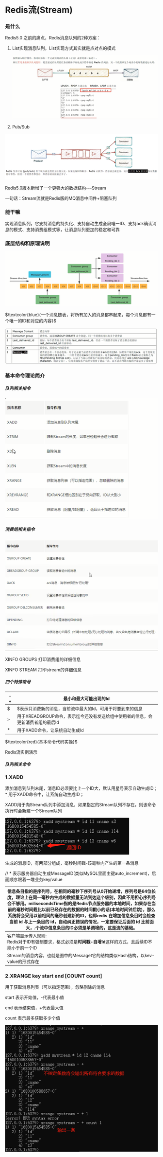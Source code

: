 # Redis流(Stream)

### 是什么

Redis5.0 之前的痛点，Redis消息队列的2种方案：

1. List实现消息队列，List实现方式其实就是点对点的模式

   ![](images/78.List实现消息队列.png)

2. Pub/Sub

![](images/79.pub、sub.png)

Redis5.0版本新增了一个更强大的数据结构---Stream

一句话：Stream流就是Redis版的MQ消息中间件+阻塞队列

### 能干嘛

实现消息队列，它支持消息的持久化、支持自动生成全局唯一ID、支持ack确认消息的模式、支持消费组模式等，让消息队列更加的稳定和可靠

### 底层结构和原理说明

![](images/80.stream结构.png)

$\textcolor{blue}{一个消息链表，将所有加入的消息都串起来，每个消息都有一个唯一的ID和对应的内容}$

![](images/81.stream消息队列.png)

### 基本命令理论简介

##### 队列相关指令

![](images/82.队列相关指令.png)

##### 消费组相关指令

![](images/83.消费组相关指令.png)

XINFO GROUPS    打印消费组的详细信息

XINFO STREAM     打印stream的详细信息

##### 四个特殊符号

| - +  | 最小和最大可能出现的Id                             |
| ---- | ---------------------------------------- |
| $    | $表示只消费新的消息，当前流中最大的Id，可用于将要到来的信息          |
| >    | 用于XREADGROUP命令，表示迄今还没有发送给组中使用者的信息，会更新消费者组的最后Id |
| *    | 用于XADD命令，让系统自动生成Id                       |

$\textcolor{red}{基本命令代码实操}$

Redis流实例演示

##### 队列相关命令

### 1.XADD

添加消息到队列末尾，消息ID必须要比上一个ID大，默认用星号表示自动生成ID；* 用于XADD命令中，让系统自动生成ID；

XADD用于向Stream队列中添加消息，如果指定的Stream队列不存在，则该命令执行时会新建一个Stream队列

![](images/84.Stream-XADD.png)

生成的消息ID，有两部分组成，毫秒时间戳-该毫秒内产生的第一条消息

// * 表示服务器自动生成MessageID(类似MySQL里面主键auto_increment)，后面顺序跟着一堆业务key/value

| 信息条目指的是序列号，在相同的毫秒下序列号从0开始递增，序列号是64位长度，理论上在同一毫秒内生成的数据量无法到达这个级别，因此不用担心序列号会不够用。milisecondsTime指的是Redis节点服务器的本地时间，如果存在当前的毫秒时间截比以前已经存在的数据的时间戳小的话(本地时间钟后跳)，那么系统将会采用以前相同的毫秒创建新的ID，也即redis 在增加信息条目时会检查当前 id 与上一条目的 id，自动纠正错误的情况，一定要保证后面的 id 比前面大，.个流中信息条目的ID必须是单调增的，这是流的基础。 |
| ---------------------------------------- |
| 客户端显示传入规则:<br />Redis对于ID有强制要求，格式必须是**时间戳-自增Id**这样的方式，且后续ID不能小于前一个ID |
| Stream的消息内容，也就是图中的Messaget它的结构类似Hash结构，以kev-value的形式存在 |

### 2.XRANGE key start end [COUNT count]

 用于获取消息列表（可以指定范围），忽略删除的消息

start 表示开始值，-代表最小值

end 表示结束值，+代表最大值

count 表示最多获取多少个值

![](images/85.Stream-XRANGE.png)









